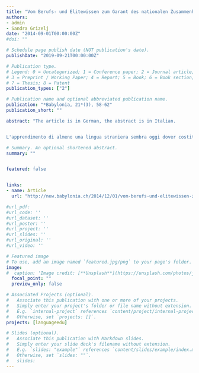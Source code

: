 ```yaml
---
title: "Vom Berufs- und Elitewissen zum Garant des nationalen Zusammenhalts - Die Fremdsprachen in den Lehrplänen der Schweizer Volksschulen seit 1830"
authors:
- admin
- Sandra Grizelj
date: "2014-09-01T00:00:00Z"
#doi: ""

# Schedule page publish date (NOT publication's date).
publishDate: "2019-09-21T00:00:00Z"

# Publication type.
# Legend: 0 = Uncategorized; 1 = Conference paper; 2 = Journal article;
# 3 = Preprint / Working Paper; 4 = Report; 5 = Book; 6 = Book section;
# 7 = Thesis; 8 = Patent
publication_types: ["2"]

# Publication name and optional abbreviated publication name.
publication: "*Babylonia, 21*(3), 58-62"
publication_short: ""

abstract: "The article is in German, the abstract is in Italian.


L'apprendimento di almeno una lingua straniera sembra oggi dover costituire una parte ovvia del percorso scolastico. Allo stesso modo sembra ovvio il fatto che la scuola, e l’insegnamento delle lingue in particolare, debbano porre le fondamenta alla convivenza nazionale dello stato plurilingue svizzero. Il nostro studio dell’evoluzione del discorso sull’insegnamento di lingue straniere e della loro posizione nel canone scolastico, dimostra che queste due “ovvietà” non sono tuttavia da considerare come acquisite costanti storiche. La posizione e l’evoluzione delle materie linguistiche scolastiche vengono di fatto influenzate sia da dimensioni economiche che da dimensioni pedagogiche e politico-nazionali. Le nostre analisi dimostrano che perlomeno negli anni 1920 erano esclusivamente la dimensione pedagogica e quella economica a segnare la conformazione dell’insegnamento delle lingue. Partendo dal presupposto che per la grande maggioranza fosse impossibile imparare una lingua straniera, queste lingue erano insegnate solo a chi potesse usarle nella vita pratica. Solo dopo le tensioni interne dovute alla Prima Guerra Mondiale, la dimensione politico-nazionale entra a far parte del dibattito. Per sostenere l’attuale discussione sull’insegnamento delle lingue in modo più ponderato, ci sembra importante tenere presente la dimensione storica degli argomenti portati avanti."

# Summary. An optional shortened abstract.
summary: ""


featured: false


links:
- name: Article
  url: "http://new.babylonia.ch/2014/12/01/vom-berufs-und-elitewissen-zum-garant-des-nationalen-zusammenhalts/"

#url_pdf: 
#url_code: ''
#url_dataset: ''
#url_poster: ''
#url_project: ''
#url_slides: ''
#url_original: ''
#url_video: ''

# Featured image
# To use, add an image named `featured.jpg/png` to your page's folder. 
image:
#  caption: 'Image credit: [**Unsplash**](https://unsplash.com/photos/jdD8gXaTZsc)'
  focal_point: ""
  preview_only: false

# Associated Projects (optional).
#   Associate this publication with one or more of your projects.
#   Simply enter your project's folder or file name without extension.
#   E.g. `internal-project` references `content/project/internal-project/index.md`.
#   Otherwise, set `projects: []`.
projects: [languageedu]

# Slides (optional).
#   Associate this publication with Markdown slides.
#   Simply enter your slide deck's filename without extension.
#   E.g. `slides: "example"` references `content/slides/example/index.md`.
#   Otherwise, set `slides: ""`.
#   slides:
---
```


